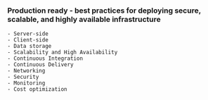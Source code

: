 

### Production ready - best practices for deploying secure, scalable, and highly available infrastructure

 ```
- Server-side
- Client-side
- Data storage
- Scalability and High Availability
- Continuous Integration
- Continuous Delivery
- Networking
- Security
- Monitoring
- Cost optimization

 ```